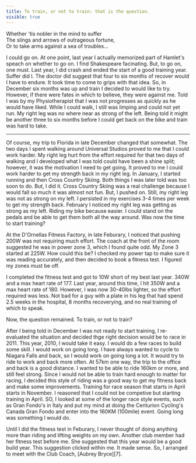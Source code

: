 ---title: To train, or not to train: that is the question.visible: true---Whether 'tis nobler in the mind to suffer  
The slings and arrows of outrageous fortune,  
Or to take arms against a sea of troubles...

I could go on. At one point, last year I actually memorized part of Hamlet's speach on whether to go on. I find Shakespeare facinating. But, to go on, one must. Last year, I did crash and ended the start of a good training year. Suffer did I. The doctor did suggest that four to six months of recover would I have to endure. It took time to come to grips with that idea. So, in December six months was up and train I decided to would like to try. However, if there were fates in which to believe, they were against me. Told I was by my Physiotherapist that I was not progresses as quickly as he would have liked. While I could walk, I still was limping and could not yet run. My right leg was no where near as strong of the left. Being told it might be another three to six months before I could get back on the bike and train was hard to take. 

<hr id="system-readmore" />


Of course, my trip to Florida in late December changed that somewhat. The two days I spent walking around Universal Studios proved to me that I could work harder. My right leg hurt from the effort required for that two days of walking and I developed what I was told could have been a shine split; however, it was the motivation I need to get going. It proved to me I could work harder to get my strength back in my right leg. In January, I started running and then Cross Country Skiing. Both things I was later told was too soon to do. But, I did it. Cross Country Skiing was a real challenge because I would fall so much it was almost not fun. But, I pushed on. Still, my right leg was not as strong on my left. I persisted in my exercises 3-4 times per week to get my strength back. February I noticed my right leg was getting as strong as my left. Riding my bike because easier. I could stand on the pedals and be able to get them both all the way around. Was now the time to start training?

At the D'Ornellas Fitness Factory, in late Feburary, I noticed that pushing 200W was not requiring much effort. The coach at the front of the room suggested he was in power zone 3, which I found quite odd. My Zone 3 started at 225W. How could this be? I checked my power tap to make sure it was reading accurately, and then decided to book a fitness test. I figured my zones must be off.

I completed the fitness test and got to 10W short of my best last year. 340W and a max heart rate of 177. Last year, around this time, I hit 350W and a max heart rate of 180. However, I was now 30-40lbs lighter, so the effort required was less. Not bad for a guy with a plate in his leg that had spend 2.5 weeks in the hospital, 8 months recoverying, and no real training of which to speak.

Now, the question remained. To train, or not to train?

After I being told in December I was not ready to start training, I re-evaluated the situation and decided thge right decision would be to race in 2011. This year, 2010, I would take it easy. I would do a few races to build some skill. I would work on going long. I have always wanted to cycle to Niagara Falls and back, so I would work on going long a lot. It would try to ride to work and back more often. At 57km one way, the trip to the office and back is a good distance. I wanted to be able to ride 160km or more, and still feel strong. Since I would not be able to train hard enough to matter for racing, I decided this style of riding was a good way to get my fitness back and make some improvements. Training for race season that starts in April starts in November. I reasoned that I could not be competive but starting training in April. SO, I looked at some of the longer race style events, such as Gran Fondo's in Italy and put my mind at doing the Centurion Cycling's Canada Gran Fondo and enter into the 160KM (100mile) event. Going long was something I would do.

Until I did the fitness test in Feburary, I never thought of doing anything more than riding and lifting weights on my own. Another club member had her fitness test before me. She suggested that this year would be a good build year. This suggestion clicked within me. It made sense. So, I arranged to meet with the Club Coach, [Aubrey Bryce][7].

 